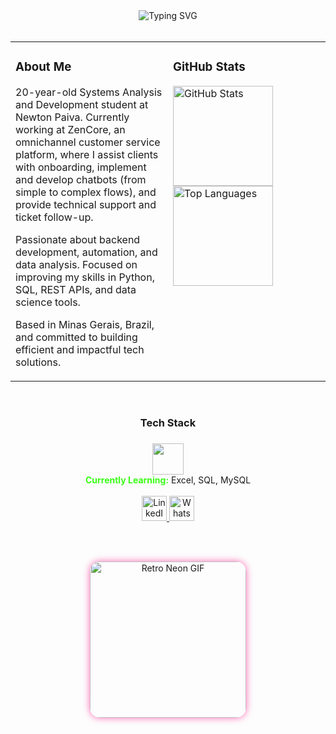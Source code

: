 <div align="center">
  <img src="https://readme-typing-svg.herokuapp.com?font=Fira+Code&weight=600&size=22&duration=3000&pause=1000&color=FF69B4&center=true&vCenter=true&width=700&lines=Systems+Analysis+%26+Development;Backend+Developer;Data+Science+Enthusiast;Building+Efficient+Solutions" alt="Typing SVG" />
</div>

<br>

<table>
  <tr>
    <td valign="top" width="50%">

### About Me

20-year-old Systems Analysis and Development student at Newton Paiva.
Currently working at ZenCore, an omnichannel customer service platform, where I assist clients with onboarding, implement and develop chatbots (from simple to complex flows), and provide technical support and ticket follow-up.

Passionate about backend development, automation, and data analysis.
Focused on improving my skills in Python, SQL, REST APIs, and data science tools.

Based in Minas Gerais, Brazil, and committed to building efficient and impactful tech solutions.

</td>
<td valign="top" width="50%">

### GitHub Stats

<img src="https://github-readme-stats.vercel.app/api?username=JvCoding5&show_icons=true&theme=radical&hide_border=true&count_private=true" alt="GitHub Stats" height="160"/>
<br>
<img src="https://github-readme-stats.vercel.app/api/top-langs/?username=JvCoding5&layout=compact&theme=radical&hide_border=true" alt="Top Languages" height="160"/>

</td>
  </tr>
</table>

<br>

<h3 align="center">Tech Stack</h3>

###

<div align="center">
  <img src="https://skillicons.dev/icons?i=python,git,github,vscode" height="50" />
<br>
  <span style="color:#39FF14;"><strong>Currently Learning:</strong></span> Excel, SQL, MySQL
</div>

<br>

<div align="center">

  <a href="https://www.linkedin.com/in/joao-victor-da-silva-rodrigues-53a9aa291" target="_blank">
    <img src="https://img.icons8.com/?size=100&id=xuvGCOXi8Wyg&format=png&color=000000" width="40px" alt="LinkedIn"/>
  </a>

  <a href="https://wa.me/5531975298466" target="_blank">
    <img src="https://img.icons8.com/?size=100&id=16713&format=png&color=000000" width="40px" alt="WhatsApp"/>
  </a>

</div>

<br><br>

<!-- ✨ Retro wave mini card -->
<div align="center">
  <img src="https://i.pinimg.com/originals/f9/b8/8d/f9b88deeae101d6a8572063bb63c286e.gif" 
       alt="Retro Neon GIF"
       width="250px"
       style="border-radius: 16px; box-shadow: 0 0 12px #ff69b4; animation: pulse 2s infinite;" />
</div>

<!-- CSS animation via GitHub-compatible workaround -->
<!-- The <style> tag doesn't work on GitHub README, but the animation will still render if the image has box-shadow and subtle width changes encoded in a GIF or external styled component. -->


